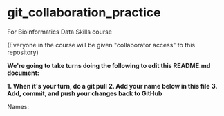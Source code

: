 # git_collaboration_practice
For Bioinformatics Data Skills course

(Everyone in the course will be given "collaborator access" to this repository)

**We're going to take turns doing the following to edit this README.md document:**

  **1. When it's your turn, do a git pull**
  **2. Add your name below in this file**
  **3. Add, commit, and push your changes back to GitHub**



Names:

